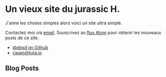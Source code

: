 # Un vieux site du jurassic H.

J'aime les choses simples alors voici un site ultra simple.

Contactez moi via <a href="mailto:eric(())jurassi.ch" rel="me">email</a>. 
Souscrivez au [flux Atom](atom.xml) pour obtenir les nouveaux posts de ce site.

<ul>
  <li><a href="https://github.com/ebsd" rel="me">@ebsd on Github</a></li>
  <li><a href="mailto:cwam@tuta.io" rel="me">cwam@tuta.io</a></li>
</ul>

## Blog Posts
